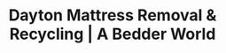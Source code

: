 ---
layout: location.njk
title: "Dayton Mattress Removal & Recycling | A Bedder World"
description: "Professional mattress removal in Dayton, OH. Next-day pickup for Wright-Patterson Air Force Base families, University of Dayton students, and Birthplace of Aviation community residents. Wright Brothers innovation specialists starting $125."
permalink: "/mattress-removal/ohio/dayton/"
city: "Dayton"
state: "Ohio"
stateAbbr: "OH"
stateSlug: "ohio"
tier: 2
coordinates: 
  lat: 39.7589
  lng: -84.1916
pricing:
  startingPrice: 125
  single: 125
  queen: 155
  king: 180
  boxSpring: 30
zipCodes: ["45401", "45402", "45403", "45404", "45405", "45406", "45407", "45408", "45409", "45410", "45414", "45416", "45417", "45418", "45419", "45420", "45424", "45426", "45427", "45428", "45429", "45430", "45432", "45433", "45434", "45435", "45437", "45439", "45440", "45441", "45448", "45449", "45458", "45459", "45463", "45469", "45470", "45475", "45479", "45482", "45490", "45501", "45504", "45505"]
neighborhoods: [
  {
    "name": "Wright-Patterson Air Force Base Area",
    "zipCodes": ["45433", "45424"]
  },
  {
    "name": "University of Dayton Campus District",
    "zipCodes": ["45409", "45469"]
  },
  {
    "name": "Wright State University Area",
    "zipCodes": ["45435", "45324"]
  },
  {
    "name": "St. Anne's Hill Historic District",
    "zipCodes": ["45402"]
  },
  {
    "name": "Dayton Tech Town",
    "zipCodes": ["45402", "45403"]
  },
  {
    "name": "Huffman Historic Prairie Area",
    "zipCodes": ["45424"]
  },
  {
    "name": "Oregon District",
    "zipCodes": ["45402"]
  },
  {
    "name": "Carillon Historical Park District",
    "zipCodes": ["45409"]
  },
  {
    "name": "Five Oaks",
    "zipCodes": ["45406"]
  },
  {
    "name": "Belmont",
    "zipCodes": ["45405"]
  },
  {
    "name": "Riverside",
    "zipCodes": ["45405"]
  },
  {
    "name": "Fairview",
    "zipCodes": ["45406"]
  }
]
nearbyCities:
  - name: "Kettering"
    slug: "kettering"
    distance: 8
    isSuburb: true
  - name: "Beavercreek"
    slug: "beavercreek"  
    distance: 12
    isSuburb: true
  - name: "Huber Heights"
    slug: "huber-heights"
    distance: 9
    isSuburb: true
  - name: "Fairborn"
    slug: "fairborn"
    distance: 11
    isSuburb: true
reviews:
  count: 8
  featured:
    - author: "Captain Sarah M. - Wright-Patterson AFB"
      rating: 5
      text: "PCS move to Dayton meant quick furniture setup, but the base housing mattress needed immediate replacement. These folks understand military timelines and got it done with the efficiency we expect in the Air Force community."
      neighborhood: "Wright-Patterson Air Force Base Area"
    - author: "Dr. James K. - UD Research Institute"
      rating: 5
      text: "University research schedules don't wait for monthly bulk pickup. Next-day service during our lab renovation was exactly what we needed."
      neighborhood: "University of Dayton Campus District"
    - author: "Maria & Carlos T."
      rating: 5
      text: "After hosting family for the Greek Festival, our guest room needed a mattress upgrade. Quick response and fair pricing - exactly what working families in Dayton need."
      neighborhood: "Oregon District"
    - author: "Tech Startup Founder - Mike R."
      rating: 5
      text: "Moving fast in Tech Town means every detail matters. Professional service that matches our innovation pace."
      neighborhood: "Dayton Tech Town"
    - author: "Jennifer L. - Wright State Med Student"
      rating: 5
      text: "Medical school residency housing transitions are stressful enough without worrying about mattress disposal. Made it simple."
      neighborhood: "Wright State University Area"
    - author: "Aviation Enthusiast Tom"
      rating: 5
      text: "Been attending Air Show events at Huffman Prairie for 20 years. Finally upgraded my guest setup and these professionals handled pickup like the Wright Brothers would have - with innovation and precision."
      neighborhood: "Huffman Historic Prairie Area"
    - author: "Lisa"
      rating: 5
      text: "Great service!"
      neighborhood: "Five Oaks"
    - author: "German Festival Committee Member - Hans B."
      rating: 5
      text: "Oktoberfest season means lots of overnight guests and furniture changes. They coordinated around our DAI festival schedule perfectly and understood the community timing we needed."
      neighborhood: "Belmont"
pageContent:
  heroDescription: "Skip the hassle - get your old mattress removed tomorrow in Dayton! Trusted by Wright-Patterson Air Force Base families and University of Dayton students. Quick, affordable pickup starting at just $125. Book now for next-day service in Ohio's Birthplace of Aviation."

  aboutService: "Our professional mattress removal service brings specialized expertise to Dayton's distinctive identity as the Birthplace of Aviation and Ohio's National Aviation Heritage Area, where the Wright Brothers perfected flight and contemporary aerospace research thrives at Wright-Patterson Air Force Base. Having responsibly recycled over 1 million mattresses nationwide, we understand the complex schedules of military families and defense contractors, the seasonal patterns of University of Dayton researchers and Wright State medical professionals, and the vibrant community life of families hosting everything from Greek Festival to PorchFest celebrations in St. Anne's Hill. We provide comprehensive mattress pickup services throughout Dayton's varied metro landscape - from base housing and campus facilities to historic Oregon District homes, Tech Town innovation spaces, and suburban neighborhoods spanning 44 ZIP codes. Our licensed removal team works around PCS relocations, accommodates semester transitions, and navigates Dayton's remarkable blend of aviation legacy and cutting-edge innovation while serving the city that taught the world to soar."

  serviceAreasIntro: "Expert mattress pickup throughout Dayton's aviation heritage districts and modern innovation communities, from Wright Brothers landmarks to Air Force base neighborhoods:"

  regulationsCompliance: "Our service maintains full licensing throughout Dayton's extensive ZIP code network while facilitating military relocations and university housing changes. With over 1 million mattresses recycled nationally, we deliver proper documentation for Wright-Patt base housing standards, UD campus protocols, Wright State medical facility guidelines, and defense industry specifications throughout southwestern Ohio's aerospace capital."

  environmentalImpact: "Through strategic partnerships with Ohio recycling facilities, our Dayton service transforms discarded mattresses into valuable regional resources while supporting the aviation heritage community's innovation leadership and sustainability initiatives. Each mattress diverts 40 pounds of recoverable materials from Miami Valley landfills, with steel components becoming infrastructure materials for aerospace facility construction and foam elements converted to insulation for both Wright Brothers heritage preservation projects and modern defense contractor facility development throughout southwestern Ohio. Our regional processing network keeps Dayton mattresses within the Miami Valley ecosystem, minimizing transport emissions while creating sustainable jobs in the expanding green economy. This approach directly supports Wright-Patterson Air Force Base environmental initiatives and University of Dayton research sustainability programs while contributing to Ohio's circular economy leadership. Over the past 30 months, we've redirected 4,180 Dayton mattresses from waste streams, representing 167,200 pounds of materials channeled into productive Miami Valley applications. By maintaining local processing partnerships, we strengthen the regional circular economy while honoring Dayton's transformation from Wright Brothers bicycle shop innovation to modern aerospace hub through sustainable material recovery practices that support both military excellence and technological advancement."

  howItWorksScheduling: "Next-day pickup with adaptable scheduling for Wright-Patt personnel, academic communities, and innovation district professionals. After-hours and weekend slots fit around duty rotations, research commitments, and industry demands across the Miami Valley region."

  howItWorksService: "Expert removal teams understand military housing procedures and campus facility requirements. We sync with PCS timelines, manage university transitions during academic breaks, and respect Dayton's extraordinary combination of Wright Brothers heritage preservation and modern aerospace innovation throughout the National Aviation Heritage Area."

  howItWorksDisposal: "Licensed transport to certified Ohio recycling facilities where materials support regional construction and Wright Brothers heritage preservation projects. Steel becomes infrastructure materials while foam and fabric become insulation for both aerospace facility development and historic aviation landmark restoration initiatives."

  sidebarStats:
    mattressesRemoved: "4,180"
localRegulations: "Dayton residents across 44 ZIP codes face specific mattress disposal challenges under Ohio's evolving waste management regulations, with city bulk waste collection requiring advance scheduling for monthly pickup that often conflicts with military PCS timelines and academic semester transitions. Wright-Patterson Air Force Base personnel frequently struggle with coordinating city pickup schedules around deployment and training obligations, while University of Dayton and Wright State students experience seasonal disposal bottlenecks during move-in/move-out periods when municipal bulk collection can't accommodate academic calendar demands. Defense contractors and aerospace professionals working demanding schedules find daytime-only city pickup windows incompatible with shift work and project deadlines. Festival season hosting families (Greek Festival, German Oktoberfest, PorchFest) often need last-minute guest room preparations when city bulk pickup schedules don't align with community celebration timing. Our professional service provides a superior alternative by offering flexible pickup scheduling that works around military duty schedules and academic calendars, eliminating coordination hassles with monthly municipal systems, supporting Dayton's innovation economy with convenient timing, and providing Wright Brothers-level precision that respects both aerospace community standards and hometown convenience - making mattress removal simple, professional, and community-appropriate for Ohio's distinguished Birthplace of Aviation."
faqs:
  - question: "How quickly can you remove my mattress in Dayton?"
    answer: "We offer next-day pickup throughout all Dayton ZIP codes with scheduling designed for Wright-Patterson Air Force Base personnel, university students and faculty, and Tech Town professionals. Evening appointments available after military duty hours and academic schedules, weekend slots for busy aerospace work patterns, and coordinated timing around PCS moves, semester transitions, and community festival considerations."
    
  - question: "Do you work with Wright-Patterson Air Force Base housing and military families?"
    answer: "Absolutely. We understand military protocols and coordinate our service timing around Air Force schedules, PCS moves, deployment preparations, and base housing requirements. Our team is familiar with Wright-Patt procedures, understands the unique needs of Ohio's largest single-site employer with 38,000+ military and civilian personnel, and respects the precision standards expected by the aerospace defense community."
    
  - question: "Can you accommodate University of Dayton and Wright State academic schedules?"
    answer: "Yes, our team specializes in university timing including semester transitions, student housing moves, faculty sabbaticals, and research facility upgrades. We understand both UD's private Catholic research university environment and Wright State's public research focus, coordinating around academic calendars, medical school residency programs, and the 11,300+ UD student community needs."
    
  - question: "What's included in your Dayton mattress removal service?"
    answer: "Complete service includes pickup from any location in your home, base housing, or campus facility, specialized equipment for diverse housing types across 44 ZIP codes, coordination around military and academic schedules, Wright Brothers heritage district consideration, festival season timing flexibility, and transport to certified Ohio recycling facilities. We handle all municipal coordination and institutional documentation requirements."
    
  - question: "Do you serve Dayton's suburban communities like Kettering, Beavercreek, and Centerville?"
    answer: "Absolutely. Our Dayton metro coverage includes surrounding communities like Kettering, Beavercreek (adjacent to Wright-Patt), Huber Heights, and Fairborn. We understand each area's distinct character, from Beavercreek's defense contractor households to Kettering's mixed demographics and Fairborn's proximity to Wright State University."
    
  - question: "Do you accommodate festival seasons and community celebrations?"
    answer: "Yes, our team understands Dayton's rich festival culture including Greek Festival, German Oktoberfest, Hispanic Heritage Festival, PorchFest in St. Anne's Hill, and various cultural celebrations. We coordinate with event timing, provide priority scheduling for host families preparing guest accommodations, and handle pre/post-festival cleanup that works around community celebration schedules throughout the aviation heritage area."
    
  - question: "How do you coordinate with military schedules and aerospace industry timing?"
    answer: "We understand that Dayton residents include active-duty Air Force personnel, defense contractors, aerospace engineers, and university researchers with unique scheduling demands. Our flexible scheduling accommodates military duty rotations, defense contractor project deadlines, academic research schedules, and the professional obligations common in Ohio's premier aviation and aerospace community."
    
  - question: "What happens to mattresses after pickup in Dayton?"
    answer: "Mattresses go to licensed Ohio recycling facilities where steel springs, foam, and fabric are separated for reuse in regional construction and Wright Brothers heritage preservation projects. This creates a local circular economy supporting both Wright-Patterson Air Force Base sustainability initiatives and University research programs while keeping materials out of landfills and honoring Dayton's tradition of innovation and forward progress."
---
